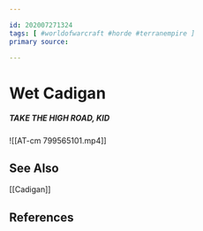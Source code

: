 ```yaml
---

id: 202007271324
tags: [ #worldofwarcraft #horde #terranempire ]
primary source:

---
```


# Wet Cadigan
##### TAKE THE HIGH ROAD, KID
![[AT-cm 799565101.mp4]]

## See Also
[[Cadigan]]

## References

